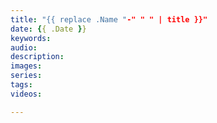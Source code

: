 ```yaml
---
title: "{{ replace .Name "-" " " | title }}"
date: {{ .Date }}
keywords:
audio:
description:
images:
series:
tags:
videos:

---
```



